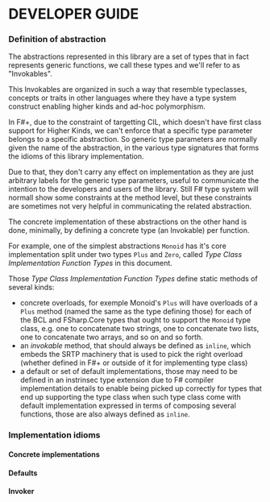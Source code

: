 # DEVELOPER GUIDE



### Definition of abstraction

The abstractions represented in this library are a set of types that in fact represents generic functions, we call these types and we'll refer to as "Invokables".

This Invokables are organized in such a way that resemble typeclasses, concepts or traits in other languages where they have a type system construct enabling higher kinds and ad-hoc polymorphism.

In F#+, due to the constraint of targetting CIL, which doesn't have first class support for Higher Kinds, we can't enforce that a specific type parameter belongs to a specific abstraction. So generic type parameters are normally given the name of the abstraction, in the various type signatures that forms the idioms of this library implementation.

Due to that, they don't carry any effect on implementation as they are just arbitrary labels for the generic type parameters, useful to communicate the intention to the developers and users of the library. Still F# type system will normall show some constraints at the method level, but these constraints are sometimes not very helpful in communicating the related abstraction.

The concrete implementation of these abstractions on the other hand is done, minimally, by defining a concrete type (an Invokable) per function.

For example, one of the simplest abstractions `Monoid` has it's core implementation split under two types `Plus` and `Zero`, called _Type Class Implementation Function Types_ in this document.

Those _Type Class Implementation Function Types_ define static methods of several kinds:

* concrete overloads, for exemple Monoid's `Plus` will have overloads of a `Plus` method (named the same as the type defining those) for each of the BCL and FSharp.Core types that ought to support the `Monoid` type class, e.g. one to concatenate two strings, one to concatenate two lists, one to concatenate two arrays, and so on and so forth.
* an _invokable_ method, that should always be defined as `inline`, which embeds the SRTP machinery that is used to pick the right overload (whether defined in F#+ or outside of it for implementing type class)
* a default or set of default implementations, those may need to be defined in an instrinsec type extension due to F# compiler implementation details to enable being picked up correctly for types that end up supporting the type class when such type class come with default implementation expressed in terms of composing several functions, those are also always defined as `inline`.

### Implementation idioms

#### Concrete implementations

#### Defaults

#### Invoker
